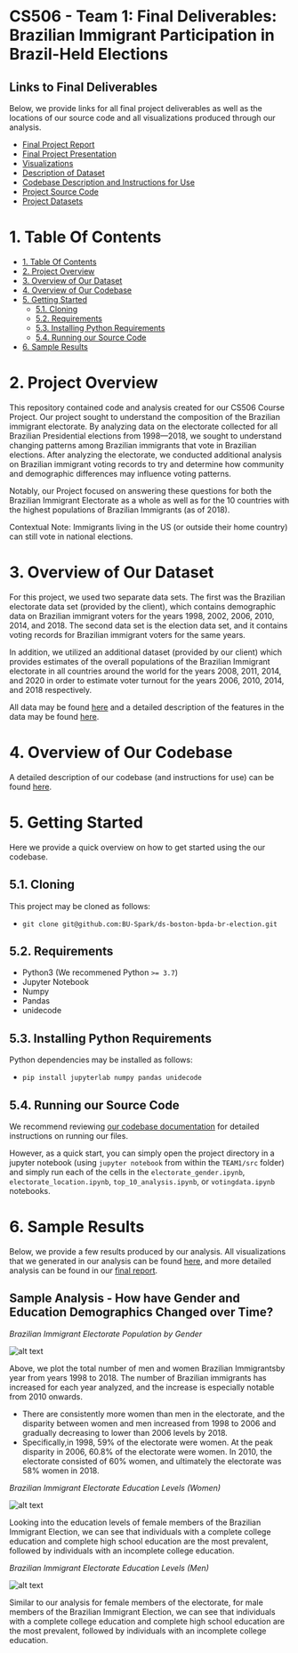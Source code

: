 # CS506 - Team 1: Final Deliverables: Brazilian Immigrant Participation in Brazil-Held Elections

## Links to Final Deliverables
Below, we provide links for all final project deliverables as well as the locations of our source code and all visualizations produced through our analysis.
* [Final Project Report](./Final_Report_Team1.pdf)
* [Final Project Presentation](./Final_Presentation_Team1.pdf)
* [Visualizations](./readme_images)
* [Description of Dataset](./README_DataDescription.md)
* [Codebase Description and Instructions for Use](./Code_Description.md)
* [Project Source Code](./src)
* [Project Datasets](./data)


# 1. Table Of Contents
- [1. Table Of Contents](#1-table-of-contents)
- [2. Project Overview](#2-project-overview)
- [3. Overview of Our Dataset](#3-overview-of-our-dataset)
- [4. Overview of Our Codebase](#4-overview-of-our-codebase)
- [5. Getting Started](#5-getting-started)
  - [5.1. Cloning](#51-cloning)
  - [5.2. Requirements](#52-requirements)
  - [5.3. Installing Python Requirements](#53-installing-python-requirements)
  - [5.4. Running our Source Code](#54-running-our-source-code)
- [6. Sample Results](#6-sample-results)


# 2. Project Overview

This repository contained code and analysis created for our CS506 Course Project. Our project sought to understand the composition of the Brazilian immigrant electorate. By analyzing data on the electorate collected for all Brazilian Presidential elections from 1998—2018, we sought to understand changing patterns among Brazilian immigrants that vote in Brazilian elections. After analyzing the electorate, we conducted additional analysis on Brazilian immigrant voting records to try and determine how community and demographic differences may influence voting patterns.

Notably, our Project focused on answering these questions for both the Brazilian Immigrant Electorate as a whole as well as for the 10 countries with the highest populations of Brazilian Immigrants (as of 2018).
 
Contextual Note: Immigrants living in the US (or outside their home country) can still vote in national elections.

# 3. Overview of Our Dataset
For this project, we used two separate data sets. The first was the Brazilian electorate data set (provided by the client), which contains demographic data on Brazilian immigrant voters for the years 1998, 2002, 2006, 2010, 2014, and 2018. The second data set is the election data set, and it contains voting records for Brazilian immigrant voters for the same years.

In addition, we utilized an additional dataset (provided by our client) which provides estimates of the overall populations of the Brazilian Immigrant electorate in all countries around the world for the years 2008, 2011, 2014, and 2020 in order to estimate voter turnout for the years 2006, 2010, 2014, and 2018 respectively.

All data may be found [here](./data) and a detailed description of the features in the data may be found [here](./README_DataDescription.md).

# 4. Overview of Our Codebase

A detailed description of our codebase (and instructions for use) can be found [here](./Code_Description.md).

# 5. Getting Started

Here we provide a quick overview on how to get started using the our codebase. 

## 5.1. Cloning

This project may be cloned as follows:

* `git clone git@github.com:BU-Spark/ds-boston-bpda-br-election.git`

## 5.2. Requirements
 - Python3 (We recommened Python `>= 3.7`)
 - Jupyter Notebook
 - Numpy
 - Pandas
 - unidecode

## 5.3. Installing Python Requirements

Python dependencies may be installed as follows:

* `pip install jupyterlab numpy pandas unidecode`

## 5.4. Running our Source Code

We recommend reviewing [our codebase documentation](./Code_Description.md) for detailed instructions on running our files. 

However, as a quick start, you can simply open the project directory in a jupyter notebook (using `jupyter notebook` from within the `TEAM1/src` folder) and simply run each of the cells in the `electorate_gender.ipynb`, `electorate_location.ipynb`, `top_10_analysis.ipynb`, or `votingdata.ipynb` notebooks.


# 6. Sample Results
Below, we provide a few results produced by our analysis. All visualizations that we generated in our analysis can be found [here](./readme_images), and more detailed analysis can be found in our [final report](./Final_Report_Team1.pdf).

## Sample Analysis - How have Gender and Education Demographics Changed over Time?
*Brazilian Immigrant Electorate Population by Gender*

![alt text](./readme_images/Full_Data_Gender/electorate_gender_graph.png) 

Above, we plot the total number of men and women Brazilian Immigrantsby year from years 1998 to 2018. The number of Brazilian immigrants has increased for each year analyzed, and the increase is especially notable from 2010 onwards.

* There are consistently more women than men in the electorate, and the disparity between women and men increased from 1998 to 2006 and gradually decreasing to lower than 2006 levels by 2018. 
* Specifically,in 1998, 59% of the electorate were women. At the peak disparity in 2006, 60.8% of the electorate were women. In 2010, the electorate consisted of 60% women, and ultimately the electorate was 58% women in 2018.

*Brazilian Immigrant Electorate Education Levels (Women)*

![alt text](./readme_images/Full_Data_Education/women_education_graph.png)
 
 Looking into the education levels of female members of the Brazilian Immigrant Election, we can see that individuals with a complete college education and complete high school education are the most prevalent, followed by individuals with an incomplete college education.

 *Brazilian Immigrant Electorate Education Levels (Men)*

![alt text](./readme_images/Full_Data_Education/men_education_graph.png)
 
Similar to our analysis for female members of the electorate, for male members of the Brazilian Immigrant Election, we can see that individuals with a complete college education and complete high school education are the most prevalent, followed by individuals with an incomplete college education.

